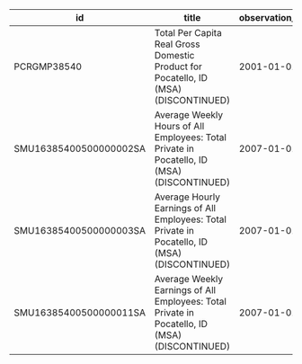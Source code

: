 | id                     | title                                                                                         | observation_start   | observation_end   |
|------------------------|-----------------------------------------------------------------------------------------------|---------------------|-------------------|
| PCRGMP38540            | Total Per Capita Real Gross Domestic Product for Pocatello, ID (MSA) (DISCONTINUED)           | 2001-01-01          | 2017-01-01        |
| SMU16385400500000002SA | Average Weekly Hours of All Employees: Total Private in Pocatello, ID (MSA) (DISCONTINUED)    | 2007-01-01          | 2022-03-01        |
| SMU16385400500000003SA | Average Hourly Earnings of All Employees: Total Private in Pocatello, ID (MSA) (DISCONTINUED) | 2007-01-01          | 2022-03-01        |
| SMU16385400500000011SA | Average Weekly Earnings of All Employees: Total Private in Pocatello, ID (MSA) (DISCONTINUED) | 2007-01-01          | 2022-03-01        |